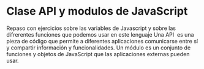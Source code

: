 # Clase API y modulos de JavaScript
Repaso con ejercicios sobre las variables de Javascript y sobre las difrerentes funciones que podemos usar en este lenguaje
Una API ​ es una pieza de código que permite a diferentes aplicaciones comunicarse entre sí y compartir información y funcionalidades.
Un módulo es un conjunto de funciones y objetos de JavaScript que las aplicaciones externas pueden usar.
